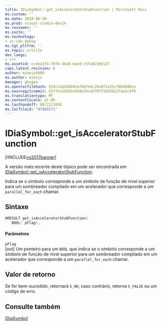 ```yaml
---
title: IDiaSymbol::get_isAcceleratorStubFunction | Microsoft Docs
ms.custom: ''
ms.date: 2018-06-30
ms.prod: visual-studio-dev14
ms.reviewer: ''
ms.suite: ''
ms.technology:
- vs-ide-debug
ms.tgt_pltfrm: ''
ms.topic: article
dev_langs:
- C++
ms.assetid: cc4ea375-76f6-4ba8-baed-c5fa82108137
caps.latest.revision: 6
author: mikejo5000
ms.author: mikejo
manager: ghogen
ms.openlocfilehash: 524c2abd38583af867e6c2be0f2e25cf0b4b80ce
ms.sourcegitcommit: 55f7ce2d5d2e458e35c45787f1935b237ee5c9f8
ms.translationtype: MT
ms.contentlocale: pt-BR
ms.lasthandoff: 08/22/2018
ms.locfileid: "47465571"
---
```

# <a name="idiasymbolgetisacceleratorstubfunction"></a>IDiaSymbol::get_isAcceleratorStubFunction
[!INCLUDE[vs2017banner](../../includes/vs2017banner.md)]

A versão mais recente deste tópico pode ser encontrada em [IDiaSymbol::get_isAcceleratorStubFunction](https://docs.microsoft.com/visualstudio/debugger/debug-interface-access/idiasymbol-get-isacceleratorstubfunction).  
  
Indica se o símbolo corresponde a um símbolo de função de nível superior para um sombreador compilado em um acelerador que corresponde a um `parallel_for_each` chamar.  
  
## <a name="syntax"></a>Sintaxe  
  
```cpp  
HRESULT get_isAcceleratorStubFunction(   
   BOOL* pFlag);  
```  
  
#### <a name="parameters"></a>Parâmetros  
 `pFlag`  
 [out] Um ponteiro para um `BOOL` que indica se o símbolo corresponde a um símbolo de função de nível superior para um sombreador compilado em um acelerador que corresponde a um `parallel_for_each` chamar.  
  
## <a name="return-value"></a>Valor de retorno  
 Se for bem-sucedido, retornará `S_OK`; caso contrário, retorna `S_FALSE` ou um código de erro.  
  
## <a name="see-also"></a>Consulte também  
 [IDiaSymbol](../../debugger/debug-interface-access/idiasymbol.md)



